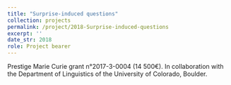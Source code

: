 ```yaml
---
title: "Surprise-induced questions"
collection: projects
permalink: /project/2018-Surprise-induced-questions
excerpt: ''
date_str: 2018
role: Project bearer
---
```

Prestige Marie Curie grant n°2017-3-0004 (14 500€). In collaboration with the Department of Linguistics of the University of Colorado, Boulder.